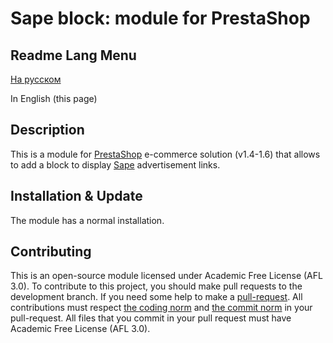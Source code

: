 Sape block: module for PrestaShop
======

Readme Lang Menu
------------
[На русском][5]

In English (this page)

Description
------------
This is a module for [PrestaShop][4] e-commerce solution (v1.4-1.6) that allows to add a block to display [Sape][6] advertisement links.

Installation & Update
------------
The module has a normal installation.

Contributing
------------
This is an open-source module licensed under Academic Free License (AFL 3.0).
To contribute to this project, you should make pull requests to the development branch.
If you need some help to make a [pull-request][1].
All contributions must respect [the coding norm][2] and [the commit norm][3] in your pull-request.
All files that you commit in your pull request must have Academic Free License (AFL 3.0).

[1]: https://help.github.com/articles/using-pull-requests/
[2]: http://doc.prestashop.com/display/PS15/Coding+Standards
[3]: http://doc.prestashop.com/display/PS15/How+to+write+a+commit+message
[4]: http://prestashop.com/
[5]: https://github.com/zapalm/blocksape/blob/master/readme_ru.md
[6]: http://www.sape.ru/r.rTYnEaMVRz.php
